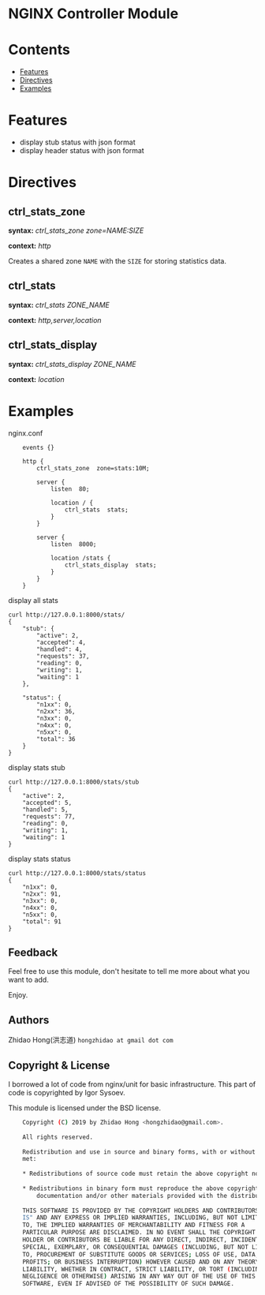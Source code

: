 NGINX Controller Module
=======================


Contents
========
* [Features](#features)
* [Directives](#directives)
* [Examples](#examples)


Features
========

- display stub status with json format
- display header status with json format


Directives
==========


ctrl_stats_zone
---------------

**syntax:**  *ctrl_stats_zone zone=NAME:SIZE*

**context:** *http*

Creates a shared zone ``NAME`` with the ``SIZE`` for storing statistics data.


ctrl_stats
----------

**syntax:**  *ctrl_stats ZONE_NAME*

**context:** *http,server,location*


ctrl_stats_display
------------------

**syntax:**  *ctrl_stats_display ZONE_NAME*

**context:** *location*


Examples
=========
nginx.conf
```
    events {}

    http {
        ctrl_stats_zone  zone=stats:10M;

        server {
            listen  80;

            location / {
                ctrl_stats  stats;
            }
        }

        server {
            listen  8000;

            location /stats {
                ctrl_stats_display  stats;
            }
        }
    }
```

display all stats

```
curl http://127.0.0.1:8000/stats/
{
    "stub": {
        "active": 2,
        "accepted": 4,
        "handled": 4,
        "requests": 37,
        "reading": 0,
        "writing": 1,
        "waiting": 1
    },

    "status": {
        "n1xx": 0,
        "n2xx": 36,
        "n3xx": 0,
        "n4xx": 0,
        "n5xx": 0,
        "total": 36
    }
}
```

display stats stub

```
curl http://127.0.0.1:8000/stats/stub
{
    "active": 2,
    "accepted": 5,
    "handled": 5,
    "requests": 77,
    "reading": 0,
    "writing": 1,
    "waiting": 1
}
```

display stats status

```
curl http://127.0.0.1:8000/stats/status
{
    "n1xx": 0,
    "n2xx": 91,
    "n3xx": 0,
    "n4xx": 0,
    "n5xx": 0,
    "total": 91
}
```

##  Feedback
Feel free to use this module, don't hesitate to tell me more about what you want to add.

Enjoy.

##  Authors
Zhidao Hong(洪志道) `hongzhidao at gmail dot com`  

## Copyright & License
I borrowed a lot of code from nginx/unit for basic infrastructure. This part of code is copyrighted by Igor Sysoev. 

This module is licensed under the BSD license.  
```bash
    Copyright (C) 2019 by Zhidao Hong <hongzhidao@gmail.com>.
    
    All rights reserved.
    
    Redistribution and use in source and binary forms, with or without modification, are permitted provided that the following conditions are
    met:
    
    * Redistributions of source code must retain the above copyright notice, this list of conditions and the following disclaimer.
    
    * Redistributions in binary form must reproduce the above copyright notice, this list of conditions and the following disclaimer in the
        documentation and/or other materials provided with the distribution.
    
    THIS SOFTWARE IS PROVIDED BY THE COPYRIGHT HOLDERS AND CONTRIBUTORS "AS
    IS" AND ANY EXPRESS OR IMPLIED WARRANTIES, INCLUDING, BUT NOT LIMITED
    TO, THE IMPLIED WARRANTIES OF MERCHANTABILITY AND FITNESS FOR A
    PARTICULAR PURPOSE ARE DISCLAIMED. IN NO EVENT SHALL THE COPYRIGHT
    HOLDER OR CONTRIBUTORS BE LIABLE FOR ANY DIRECT, INDIRECT, INCIDENTAL,
    SPECIAL, EXEMPLARY, OR CONSEQUENTIAL DAMAGES (INCLUDING, BUT NOT LIMITED
    TO, PROCUREMENT OF SUBSTITUTE GOODS OR SERVICES; LOSS OF USE, DATA, OR
    PROFITS; OR BUSINESS INTERRUPTION) HOWEVER CAUSED AND ON ANY THEORY OF
    LIABILITY, WHETHER IN CONTRACT, STRICT LIABILITY, OR TORT (INCLUDING
    NEGLIGENCE OR OTHERWISE) ARISING IN ANY WAY OUT OF THE USE OF THIS
    SOFTWARE, EVEN IF ADVISED OF THE POSSIBILITY OF SUCH DAMAGE.
```

